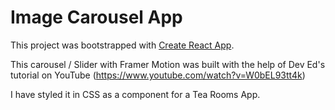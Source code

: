 # Image Carousel App

This project was bootstrapped with [Create React App](https://github.com/facebook/create-react-app).

This carousel / Slider with Framer Motion was built with the help of Dev Ed's tutorial on YouTube (https://www.youtube.com/watch?v=W0bEL93tt4k)

I have styled it in CSS as a component for a Tea Rooms App.

